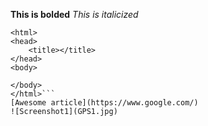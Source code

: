 **This is bolded**
*This is italicized*
```<!DOCTYPE html>
<html>
<head>
	<title></title>
</head>
<body>

</body>
</html>```
[Awesome article](https://www.google.com/)
![Screenshot1](GPS1.jpg)